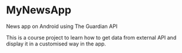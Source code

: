 # MyNewsApp
News app on Android using The Guardian API

This is a course project to learn how to get data from external API and display it in a customised way in the app.
